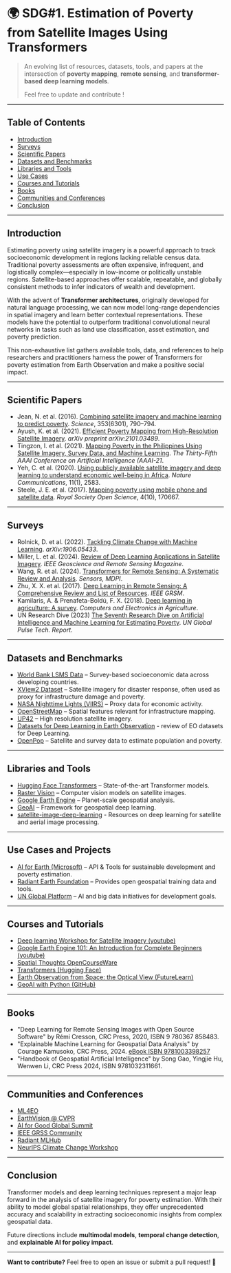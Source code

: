 # 🌍 SDG#1. Estimation of Poverty from Satellite Images Using Transformers

> An evolving list of resources, datasets, tools, and papers at the intersection of **poverty mapping**, **remote sensing**, and **transformer-based deep learning models**.
>
> Feel free to update and contribute !

---
## Table of Contents

- [Introduction](#introduction)
- [Surveys](#surveys)
- [Scientific Papers](#scientific-papers)
- [Datasets and Benchmarks](#datasets-and-benchmarks)
- [Libraries and Tools](#libraries-and-tools)
- [Use Cases](#use-cases)
- [Courses and Tutorials](#courses-and-tutorials)
- [Books](#books)
- [Communities and Conferences](#communities-and-conferences)
- [Conclusion](#conclusion)
---


## Introduction

Estimating poverty using satellite imagery is a powerful approach to track socioeconomic development in regions lacking reliable census data. Traditional poverty assessments are often expensive, infrequent, and logistically complex—especially in low-income or politically unstable regions. Satellite-based approaches offer scalable, repeatable, and globally consistent methods to infer indicators of wealth and development.

With the advent of **Transformer architectures**, originally developed for natural language processing, we can now model long-range dependencies in spatial imagery and learn better contextual representations. These models have the potential to outperform traditional convolutional neural networks in tasks such as land use classification, asset estimation, and poverty prediction.

This non-exhaustive list gathers available tools, data, and references to help researchers and practitioners harness the power of Transformers for poverty estimation from Earth Observation and make a positive social impact.

---

## Scientific Papers

- Jean, N. et al. (2016). [Combining satellite imagery and machine learning to predict poverty](https://doi.org/10.1126/science.aaf7894). *Science*, 353(6301), 790–794.
- Ayush, K. et al. (2021). [Efficient Poverty Mapping from High-Resolution Satellite Imagery](https://arxiv.org/abs/2101.03489). *arXiv preprint arXiv:2101.03489*.
- Tingzon, I. et al. (2021). [Mapping Poverty in the Philippines Using Satellite Imagery, Survey Data, and Machine Learning](https://cdn.aaai.org/ojs/16072/16072-13-19566-1-2-20210518.pdf). *The Thirty-Fifth AAAI Conference on Artificial Intelligence (AAAI-21*.
- Yeh, C. et al. (2020). [Using publicly available satellite imagery and deep learning to understand economic well-being in Africa](https://www.nature.com/articles/s41467-020-16185-w). *Nature Communications*, 11(1), 2583.
- Steele, J. E. et al. (2017). [Mapping poverty using mobile phone and satellite data](https://royalsocietypublishing.org/doi/10.1098/rsif.2016.0690). *Royal Society Open Science*, 4(10), 170667.

---

## Surveys

- Rolnick, D. et al. (2022). [Tackling Climate Change with Machine Learning](https://arxiv.org/abs/1906.05433). *arXiv:1906.05433*.
- Miller, L. et al. (2024). [Review of Deep Learning Applications in Satellite Imagery](https://ieeexplore.ieee.org/document/10529247). *IEEE Geoscience and Remote Sensing Magazine*.
- Wang, R. et al. (2024). [Transformers for Remote Sensing: A Systematic Review and Analysis](https://www.mdpi.com/1424-8220/24/11/3495). *Sensors, MDPI*.
- Zhu, X. X. et al. (2017). [Deep Learning in Remote Sensing: A Comprehensive Review and List of Resources](https://ieeexplore.ieee.org/document/8113128). *IEEE GRSM*.
- Kamilaris, A. & Prenafeta-Boldú, F. X. (2018). [Deep learning in agriculture: A survey](https://www.sciencedirect.com/science/article/abs/pii/S0168169917308803). *Computers and Electronics in Agriculture*.
- UN Research Dive (2023) [The Seventh Research Dive on
Artificial Intelligence and Machine
Learning for Estimating Poverty](https://www.unglobalpulse.org/wp-content/uploads/2023/12/Technical-Report-Research-Dive-7_AI-and-Machine-Learning-for-Estimating-Poverty_2018.pdf). *UN Global Pulse Tech. Report*.

---

## Datasets and Benchmarks

- [World Bank LSMS Data](https://www.worldbank.org/en/programs/lsms) – Survey-based socioeconomic data across developing countries.
- [XView2 Dataset](https://xview2.org/) – Satellite imagery for disaster response, often used as proxy for infrastructure damage and poverty.
- [NASA Nighttime Lights (VIIRS)](https://ngdc.noaa.gov/eog/viirs/) – Proxy data for economic activity.
- [OpenStreetMap](https://www.openstreetmap.org/) – Spatial features relevant for infrastructure mapping.
- [UP42](https://up42.com/) – High resolution satellite imagery.
- [Datasets for Deep Learning in Earth Observation](https://arxiv.org/abs/2310.19231) - review of EO datasets for Deep Learning.
- [OpenPop](https://www.worldpop.org/) – Satellite and survey data to estimate population and poverty.
  
---

## Libraries and Tools

- [Hugging Face Transformers](https://huggingface.co/transformers/) – State-of-the-art Transformer models.
- [Raster Vision](https://github.com/azavea/raster-vision) – Computer vision models on satellite images.
- [Google Earth Engine](https://earthengine.google.com/) – Planet-scale geospatial analysis.
- [GeoAI](https://github.com/opengeos/geoai) – Framework for geospatial deep learning.
- [satellite-image-deep-learning](https://github.com/satellite-image-deep-learning/techniques) - Resources on deep learning for satellite and aerial image processing.

---

## Use Cases and Projects


- [AI for Earth (Microsoft)](https://www.microsoft.com/en-us/ai/ai-for-earth) – API & Tools for sustainable development and poverty estimation.
- [Radiant Earth Foundation](https://www.radiant.earth/) – Provides open geospatial training data and tools.
- [UN Global Platform](https://unstats.un.org/bigdata/) – AI and big data initiatives for development goals.


---

## Courses and Tutorials

- [Deep learning Workshop for Satellite Imagery (youtube)](https://www.youtube.com/watch?v=3Xn21RT-y7Y)
- [Google Earth Engine 101: An Introduction for Complete Beginners (youtube)](https://www.youtube.com/watch?v=oAElakLgCdA)
- [Spatial Thoughts OpenCourseWare](https://courses.spatialthoughts.com/end-to-end-gee.html)
- [Transformers (Hugging Face)](https://huggingface.co/learn/computer-vision-course/en/unit7/video-processing/transformers-based-models#video-vision-transformer-vivit)
- [Earth Observation from Space: the Optical View (FutureLearn)](https://www.futurelearn.com/courses/optical-earth-observation)
- [GeoAI with Python (GitHub)](https://www.youtube.com/watch?v=teqyY8GNYRU)

---

## Books

- "Deep Learning for Remote Sensing Images with Open Source Software" by Rémi Cresson, CRC Press, 2020, ISBN 9 780367 858483.
- "Explainable Machine Learning for Geospatial Data Analysis" by Courage Kamusoko,  CRC Press, 2024. [eBook ISBN 9781003398257](https://doi.org/10.1201/9781003398257) 
- "Handbook of Geospatial Artificial Intelligence" by Song Gao, Yingjie Hu, Wenwen Li, CRC Press 2024, ISBN 9781032311661.


---

## Communities and Conferences

- [ML4EO](https://ml4eo.org/)
- [EarthVision @ CVPR](https://earthvision.site/)
- [AI for Good Global Summit](https://aiforgood.itu.int/)
- [IEEE GRSS Community](https://www.grss-ieee.org/)
- [Radiant MLHub](https://www.radiant.earth/)
- [NeurIPS Climate Change Workshop](https://www.climatechange.ai/)

---

## Conclusion

Transformer models and deep learning techniques represent a major leap forward in the analysis of satellite imagery for poverty estimation. With their ability to model global spatial relationships, they offer unprecedented accuracy and scalability in extracting socioeconomic insights from complex geospatial data.

Future directions include **multimodal models**, **temporal change detection**, and **explainable AI for policy impact**.

---

**Want to contribute?** Feel free to open an issue or submit a pull request! 🎯
